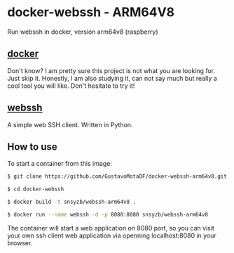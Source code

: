 # docker-webssh - ARM64V8
Run webssh in docker, version arm64v8 (raspberry)

## [docker](http://www.docker.com)
Don't know? I am pretty sure this project is not what you are looking for. Just skip it. 
Honestly, I am also studying it, can not say much but really a cool tool you will like. Don't hesitate to try it!

## [webssh](https://github.com/huashengdun/webssh)
A simple web SSH client. Written in Python.


## How to use
To start a container from this image:



``` bash
$ git clone https://github.com/GustavoMotaDF/docker-webssh-arm64v8.git

$ cd docker-webssh

$ docker build -t snsyzb/webssh-arm64v8 .

$ docker run --name webssh -d -p 8080:8080 snsyzb/webssh-arm64v8
```
The container will start a web application on 8080 port, so you can visit your own ssh client web application via openning localhost:8080 in your browser.
